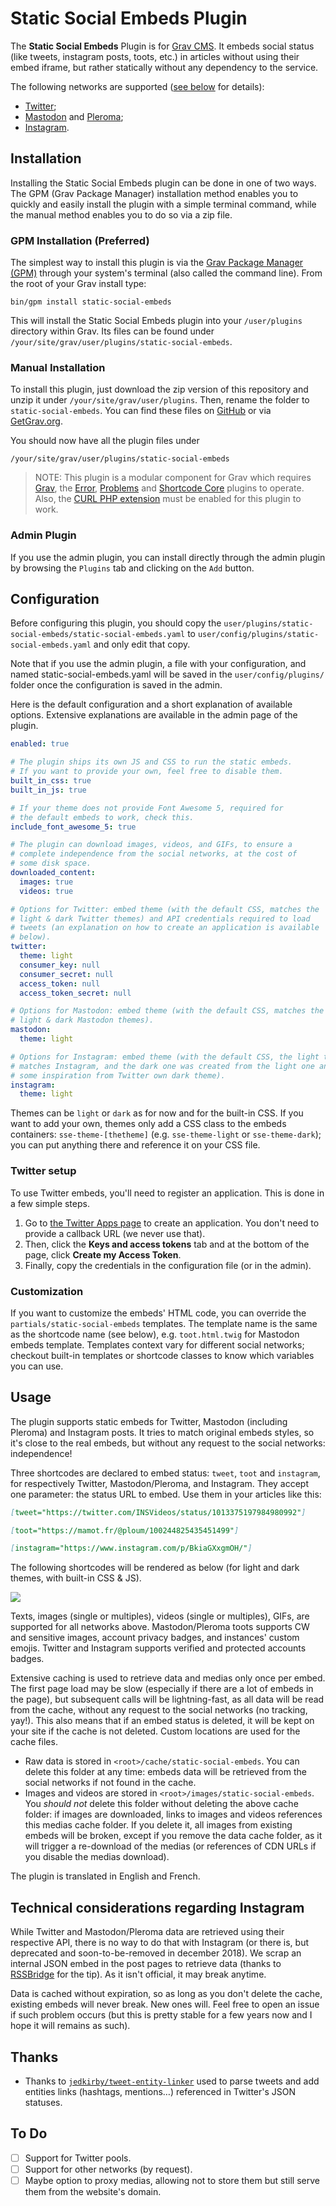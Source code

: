 # Static Social Embeds Plugin

The **Static Social Embeds** Plugin is for [Grav CMS](http://github.com/getgrav/grav). It embeds social status (like tweets, instagram posts, toots, etc.) in articles without using their embed iframe, but rather statically without any dependency to the service.

The following networks are supported ([see below](#usage) for details):

- [Twitter](https://twitter.com);
- [Mastodon](https://joinmastodon.org) and [Pleroma](https://pleroma.social);
- [Instagram](https://www.instagram.com).

## Installation

Installing the Static Social Embeds plugin can be done in one of two ways. The GPM (Grav Package Manager) installation method enables you to quickly and easily install the plugin with a simple terminal command, while the manual method enables you to do so via a zip file.

### GPM Installation (Preferred)

The simplest way to install this plugin is via the [Grav Package Manager (GPM)](http://learn.getgrav.org/advanced/grav-gpm) through your system's terminal (also called the command line).  From the root of your Grav install type:

    bin/gpm install static-social-embeds

This will install the Static Social Embeds plugin into your `/user/plugins` directory within Grav. Its files can be found under `/your/site/grav/user/plugins/static-social-embeds`.

### Manual Installation

To install this plugin, just download the zip version of this repository and unzip it under `/your/site/grav/user/plugins`. Then, rename the folder to `static-social-embeds`. You can find these files on [GitHub](https://github.com/amaury-carrade/grav-plugin-static-social-embeds) or via [GetGrav.org](http://getgrav.org/downloads/plugins#extras).

You should now have all the plugin files under

    /your/site/grav/user/plugins/static-social-embeds
	
> NOTE: This plugin is a modular component for Grav which requires [Grav](http://github.com/getgrav/grav), the [Error](https://github.com/getgrav/grav-plugin-error), [Problems](https://github.com/getgrav/grav-plugin-problems) and [Shortcode Core](https://github.com/getgrav/grav-plugin-shortcode-core) plugins to operate. Also, the [CURL PHP extension](https://secure.php.net/curl) must be enabled for this plugin to work.

### Admin Plugin

If you use the admin plugin, you can install directly through the admin plugin by browsing the `Plugins` tab and clicking on the `Add` button.

## Configuration

Before configuring this plugin, you should copy the `user/plugins/static-social-embeds/static-social-embeds.yaml` to `user/config/plugins/static-social-embeds.yaml` and only edit that copy.

Note that if you use the admin plugin, a file with your configuration, and named static-social-embeds.yaml will be saved in the `user/config/plugins/` folder once the configuration is saved in the admin.

Here is the default configuration and a short explanation of available options. Extensive explanations are available in the admin page of the plugin.

```yaml
enabled: true

# The plugin ships its own JS and CSS to run the static embeds.
# If you want to provide your own, feel free to disable them.
built_in_css: true
built_in_js: true

# If your theme does not provide Font Awesome 5, required for
# the default embeds to work, check this.
include_font_awesome_5: true

# The plugin can download images, videos, and GIFs, to ensure a
# complete independence from the social networks, at the cost of
# some disk space.
downloaded_content:
  images: true
  videos: true

# Options for Twitter: embed theme (with the default CSS, matches the
# light & dark Twitter themes) and API credentials required to load
# tweets (an explanation on how to create an application is available
# below).
twitter:
  theme: light
  consumer_key: null
  consumer_secret: null
  access_token: null
  access_token_secret: null

# Options for Mastodon: embed theme (with the default CSS, matches the
# light & dark Mastodon themes).
mastodon:
  theme: light

# Options for Instagram: embed theme (with the default CSS, the light theme
# matches Instagram, and the dark one was created from the light one and
# some inspiration from Twitter own dark theme).
instagram:
  theme: light
```

Themes can be `light` or `dark` as for now and for the built-in CSS. If you want to add your own, themes only add a CSS class to the embeds containers: `sse-theme-[thetheme]` (e.g. `sse-theme-light` or `sse-theme-dark`); you can put anything there and reference it on your CSS file.

### Twitter setup

To use Twitter embeds, you'll need to register an application. This is done in a few simple steps.

1. Go to [the Twitter Apps page](https://apps.twitter.com/app/new) to create an application. You don't need to provide a callback URL (we never use that).
2. Then, click the **Keys and access tokens** tab and at the bottom of the page, click **Create my Access Token**.
3. Finally, copy the credentials in the configuration file (or in the admin).

### Customization

If you want to customize the embeds' HTML code, you can override the `partials/static-social-embeds` templates. The template name is the same as the shortcode name (see below), e.g. `toot.html.twig` for Mastodon embeds template. Templates context vary for different social networks; checkout built-in templates or shortcode classes to know which variables you can use.

## Usage

The plugin supports static embeds for Twitter, Mastodon (including Pleroma) and Instagram posts. It tries to match original embeds styles, so it's close to the real embeds, but without any request to the social networks: independence!

Three shortcodes are declared to embed status: `tweet`, `toot` and `instagram`, for respectively Twitter, Mastodon/Pleroma, and Instagram. They accept one parameter: the status URL to embed. Use them in your articles like this:

```markdown
[tweet="https://twitter.com/INSVideos/status/1013375197984980992"]

[toot="https://mamot.fr/@ploum/100244825435451499"]

[instagram="https://www.instagram.com/p/BkiaGXxgmOH/"]
``` 

The following shortcodes will be rendered as below (for light and dark themes, with built-in CSS & JS).

![](assets/docs/embeds-preview.png)

Texts, images (single or multiples), videos (single or multiples), GIFs, are supported for all networks above. Mastodon/Pleroma toots supports CW and sensitive images, account privacy badges, and instances' custom emojis. Twitter and Instagram supports verified and protected accounts badges.  

Extensive caching is used to retrieve data and medias only once per embed. The first page load may be slow (especially if there are a lot of embeds in the page), but subsequent calls will be lightning-fast, as all data will be read from the cache, without any request to the social networks (no tracking, yay!). This also means that if an embed status is deleted, it will be kept on your site if the cache is not deleted. Custom locations are used for the cache files.

- Raw data is stored in `<root>/cache/static-social-embeds`. You can delete this folder at any time: embeds data will be retrieved from the social networks if not found in the cache.
- Images and videos are stored in `<root>/images/static-social-embeds`. You _should not_ delete this folder without deleting the above cache folder: if images are downloaded, links to images and videos references this medias cache folder. If you delete it, all images from existing embeds will be broken, except if you remove the data cache folder, as it will trigger a re-download of the medias (or references of CDN URLs if you disable the medias download).

The plugin is translated in English and French.

## Technical considerations regarding Instagram

While Twitter and Mastodon/Pleroma data are retrieved using their respective API, there is no way to do that with Instagram (or there is, but deprecated and soon-to-be-removed in december 2018). We scrap an internal JSON embed in the post pages to retrieve data (thanks to [RSSBridge](https://github.com/RSS-Bridge/rss-bridge/blob/master/bridges/InstagramBridge.php) for the tip). As it isn't official, it may break anytime.

Data is cached without expiration, so as long as you don't delete the cache, existing embeds will never break. New ones will. Feel free to open an issue if such problem occurs (but this is pretty stable for a few years now and I hope it will remains as such).

## Thanks

- Thanks to [`jedkirby/tweet-entity-linker`](https://github.com/jedkirby/tweet-entity-linker) used to parse tweets and add entities links (hashtags, mentions…) referenced in Twitter's JSON statuses.

## To Do

- [ ] Support for Twitter pools.
- [ ] Support for other networks (by request).
- [ ] Maybe option to proxy medias, allowing not to store them but still serve them from the website's domain.
